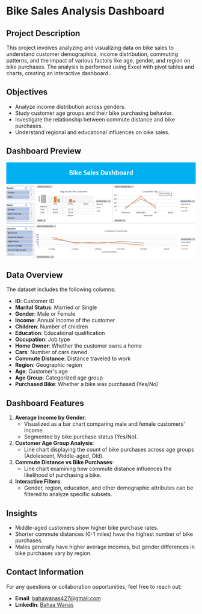 # Bike Sales Analysis Dashboard

## Project Description
This project involves analyzing and visualizing data on bike sales to understand customer demographics, income distribution, commuting patterns, and the impact of various factors like age, gender, and region on bike purchases. The analysis is performed using Excel with pivot tables and charts, creating an interactive dashboard.

## Objectives
- Analyze income distribution across genders.
- Study customer age groups and their bike purchasing behavior.
- Investigate the relationship between commute distance and bike purchases.
- Understand regional and educational influences on bike sales.

## Dashboard Preview
![Bike Sales Dashboard](Dashboard.png)

## Data Overview
The dataset includes the following columns:
- **ID**: Customer ID
- **Marital Status**: Married or Single
- **Gender**: Male or Female
- **Income**: Annual income of the customer
- **Children**: Number of children
- **Education**: Educational qualification
- **Occupation**: Job type
- **Home Owner**: Whether the customer owns a home
- **Cars**: Number of cars owned
- **Commute Distance**: Distance traveled to work
- **Region**: Geographic region
- **Age**: Customer's age
- **Age Group**: Categorized age group
- **Purchased Bike**: Whether a bike was purchased (Yes/No)

## Dashboard Features
1. **Average Income by Gender**:
   - Visualized as a bar chart comparing male and female customers' income.
   - Segmented by bike purchase status (Yes/No).
2. **Customer Age Group Analysis**:
   - Line chart displaying the count of bike purchases across age groups (Adolescent, Middle-aged, Old).
3. **Commute Distance vs Bike Purchases**:
   - Line chart examining how commute distance influences the likelihood of purchasing a bike.
4. **Interactive Filters**:
   - Gender, region, education, and other demographic attributes can be filtered to analyze specific subsets.

## Insights
- Middle-aged customers show higher bike purchase rates.
- Shorter commute distances (0-1 miles) have the highest number of bike purchases.
- Males generally have higher average incomes, but gender differences in bike purchases vary by region.


## Contact Information
For any questions or collaboration opportunities, feel free to reach out:
- **Email**: [bahawanas427@gmail.com](mailto:bahawanas427@gmail.com)
- **LinkedIn**: [Bahaa Wanas](https://www.linkedin.com/in/bahaa-wanas-9797b923a/)
